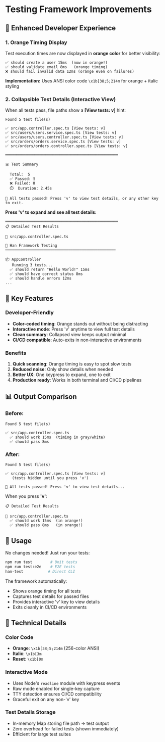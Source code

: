 # Testing Framework Improvements

## 🎨 Enhanced Developer Experience

### 1. **Orange Timing Display**
Test execution times are now displayed in **orange color** for better visibility:

```
✅ should create a user 15ms  (now in orange!)
✅ should validate email 8ms   (orange timing)
❌ should fail invalid data 12ms (orange even on failures)
```

**Implementation:** Uses ANSI color code `\x1b[38;5;214m` for orange + italic styling

### 2. **Collapsible Test Details (Interactive View)**

When all tests pass, file paths show a **[View tests: v]** hint:

```
Found 5 test file(s)

✅ src/app.controller.spec.ts [View tests: v]
✅ src/users/users.service.spec.ts [View tests: v]
✅ src/users/users.controller.spec.ts [View tests: v]
✅ src/orders/orders.service.spec.ts [View tests: v]
✅ src/orders/orders.controller.spec.ts [View tests: v]

══════════════════════════════════════════════════

📊 Test Summary

  Total:  5
  ✅ Passed: 5
  ❌ Failed: 0
  ⏱️  Duration: 2.45s

🎉 All tests passed! Press 'v' to view test details, or any other key to exit.
```

**Press 'v' to expand and see all test details:**

```
══════════════════════════════════════════════════
📋 Detailed Test Results

📄 src/app.controller.spec.ts

🚀 Han Framework Testing
━━━━━━━━━━━━━━━━━━━━━━━━━━━━━━━━━━━━━━━━━━━━━━━━━

📦 AppController
   Running 3 tests...
  ✅ should return "Hello World!" 15ms
  ✅ should have correct status 8ms
  ✅ should handle errors 12ms
...
```

## 🎯 Key Features

### Developer-Friendly
- **Color-coded timing**: Orange stands out without being distracting
- **Interactive mode**: Press 'v' anytime to view full test details
- **Clean summary**: Collapsed view keeps output minimal
- **CI/CD compatible**: Auto-exits in non-interactive environments

### Benefits
1. **Quick scanning**: Orange timing is easy to spot slow tests
2. **Reduced noise**: Only show details when needed
3. **Better UX**: One keypress to expand, one to exit
4. **Production ready**: Works in both terminal and CI/CD pipelines

## 📊 Output Comparison

### Before:
```
Found 5 test file(s)

✅ src/app.controller.spec.ts
  ✅ should work 15ms  (timing in gray/white)
  ✅ should pass 8ms
```

### After:
```
Found 5 test file(s)

✅ src/app.controller.spec.ts [View tests: v]
   (tests hidden until you press 'v')

🎉 All tests passed! Press 'v' to view test details...
```

When you press **'v'**:
```
📋 Detailed Test Results

📄 src/app.controller.spec.ts
  ✅ should work 15ms  (in orange!)
  ✅ should pass 8ms   (in orange!)
```

## 🚀 Usage

No changes needed! Just run your tests:

```bash
npm run test        # Unit tests
npm run test:e2e    # E2E tests
han-test           # Direct CLI
```

The framework automatically:
- Shows orange timing for all tests
- Captures test details for passed files
- Provides interactive 'v' key to view details
- Exits cleanly in CI/CD environments

## 🎨 Technical Details

### Color Code
- **Orange**: `\x1b[38;5;214m` (256-color ANSI)
- **Italic**: `\x1b[3m`
- **Reset**: `\x1b[0m`

### Interactive Mode
- Uses Node's `readline` module with keypress events
- Raw mode enabled for single-key capture
- TTY detection ensures CI/CD compatibility
- Graceful exit on any non-'v' key

### Test Details Storage
- In-memory Map storing file path → test output
- Zero overhead for failed tests (shown immediately)
- Efficient for large test suites
